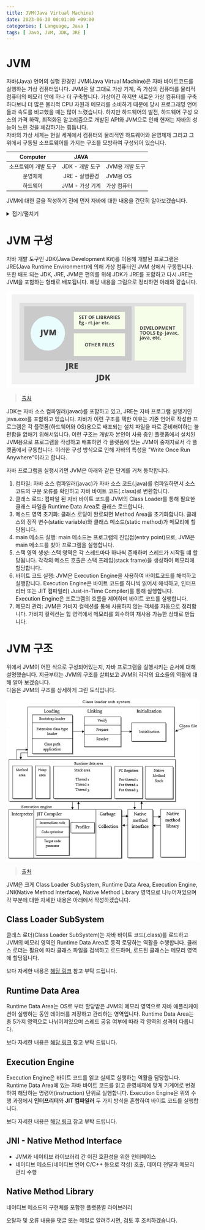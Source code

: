 ```yaml
---
title: JVM(Java Virtual Machine)
date: 2023-06-30 00:01:00 +09:00
categories: [ Language, Java ]
tags: [ Java, JVM, JDK, JRE ]
---
```


# JVM

자바(Java) 언어의 실행 환경인 JVM(Java Virtual Machine)은 자바 바이트코드를 실행하는 가상 컴퓨터입니다.
JVM은 말 그대로 가상 기계, 즉 가상의 컴퓨터를 물리적 컴퓨터의 메모리 안에 하나 더 구축합니다.
가상이긴 하지만 새로운 가상 컴퓨터를 구축하다보니 더 많은 물리적 CPU 자원과 메모리를 소비하기 때문에 당시 프로그래밍 언어들과 속도를 비교했을 때는 많이 느렸습니다.
하지만 하드웨어의 발전, 하드웨어 구성 요소의 가격 하락, 최적화된 알고리즘으로 개발된 API와 JVM으로 인해 현재는 자바의 성능이 느린 것을 체감하기는 힘듭니다.  
자바의 가상 세계는 현실 세계에서 컴퓨터의 물리적인 하드웨어와 운영체제 그리고 그 위에서 구동될 소프트웨어를 가지는 구조를 모방하여 구성되어 있습니다.

|  Computer   |    JAVA     |            |
|:-----------:|:-----------:|------------|
| 소프트웨어 개발 도구 | JDK - 개발 도구 | JVM용 개발 도구 |
|    운영체제     | JRE - 실행환경  | JVM용 OS    |
|    하드웨어     | JVM - 가상 기계 | 가상 컴퓨터     |

JVM에 대한 글을 작성하기 전에 먼저 자바에 대한 내용을 간단히 알아보겠습니다.

<details>
<summary>접기/펼치기</summary>
<div markdown="1">

## Java

자바는 1995년에 최초로 공개되었으며 현재 가장 널리 사용되는 프로그래밍 언어 중 하나로 다양한 플랫폼에서 사용할 수 있는 유연하고 강력한 프로그래밍 언어입니다.
자바는 "Write Once, Run Anywhere" 라는 슬로건을 내세워 여러 플랫폼에서 동일한 코드를 실행할 수 있는 것이 당시 프로그래밍 언어와의 큰 차이 중 하나였습니다.
자바는 웹 애플리케이션 개발을 위한 서블릿(Servlet)과 JavaServer Pages(JSP) 등의 기술을 도입하여 대규모 엔터프라이즈 시스템에서도 성능과 확장성을 보장하였습니다.
또한 자바는 객체지향 프로그래밍 언어로서의 특징도 가지며 자동 메모리 관리를 위한 가비지 컬렉션(Garbage Collection) 기능을 제공합니다.

## 특징

자바의 주요 특징은 다음과 같습니다.

### 객체 지향 프로그래밍(OOP: Object-Oriented Programming))

- 클래스(Class)와 객체(Object): 자바는 객체의 설계도인 클래스를 기반으로 생성된 실체인 객체를 생성하여 프로그램을 구성합니다.객체는 상태(state)와 동작(behavior)을 가지며, 데이터와
  메소드로 구성됩니다.
- 캡슐화(Encapsulation): 자바는 캡슐화를 통해 데이터의 접근을 제어하고, 데이터의 무결성과 보안을 유지할 수 있습니다.
- 상속(Inheritance): 상속은 클래스 간에 부모-자식 관계를 형성하여 부모 클래스의 특성과 동작을 자식 클래스가 상속받을 수 있는 기능입니다. 상속을 통해 계층적인 구조를 만들어 객체의 관계를 표현할 수
  있습니다.
- 다형성(Polymorphism): 다형성은 하나의 객체가 여러 가지 타입을 가질 수 있는 능력을 의미합니다. 자바에서는 다형성을 인터페이스와 상속을 통해 구현할 수 있습니다. 이를 통해 코드의 유연성과 확장성을
  높일 수 있습니다.
- 추상화(Abstraction): 추상화는 객체의 공통적인 특성을 추출하여 모델화하는 과정입니다. 자바에서는 추상 클래스(abstract class)와 인터페이스를 활용한 추상화를 통해 복잡한 시스템을 단순화하고
  구조화할 수 있습니다.

### 절차적/구조적 프로그래밍(PP: Procedure Programming, SP: Structured Programing)

객체 지향 프로그래밍은 절차적/구조적 프로그램의 많은 부분에서부터 유래되었습니다.
따라서 객체 지향 언어를 이해하는 데 절차적/구조적 프로그래밍을 이해하는 것은 큰 도움이 됩니다.  
절차적 프로그래밍을 한마디로 표현하자면 ``goto``의 사용을 금한다는 것입니다. ``goto``를 사용하게 되면 프로그램의 실행 순서가 인간이 이해하기에는 복잡해 혼란을 야기합니다.
그러한 이유로 자바는 ``goto``를 예약어로 등록해 놓는 것뿐만 아닌 사용하지 못하게끔 선점해놓았습니다.
그리고 구조적 프로그래밍의 가장 큰 특징은 **함수**의 사용입니다. 함수는 중복 코드를 한 곳에 모아 관리 할 수 있고 논리를 함수 단위로 분리해서 이해하기 쉬운 코드를 작성할 수 있기 때문입니다.
추가로 공유 사용 시 문제가 발생하기 쉬운 전역 변수보다는 지역 변수 사용을 지향하라는 지침도 있습니다.

또한 자바가 지키지 못한 순수 객체 지향 언어의 특징은 아래와 같이 있습니다.

- 기본 자료형(Primitive Type)과 래퍼 클래스(Wrapper Class): 자바는 기본 자료형과 그에 대응하는 래퍼 클래스를 함께 제공합니다. 이로 인해 기본 자료형과 객체 간에 변환 작업이 필요하며,
  객체 지향적인 특징이 상쇄될 수 있습니다. 또한 기본 자료형은 메모리 사용과 성능 면에서 유리하지만, 객체로 다루지 않기 때문에 순수한 객체 지향적인 접근이 어렵다는 한계가 있습니다.
- 정적(Static) 멤버: 자바는 정적 변수와 정적 메소드를 지원합니다. 이러한 정적 멤버는 인스턴스의 생성 없이 호출이 가능하며 정적 멤버의 사용은 전역적인 상태를 유지하고 공유할 수 있으므로 이는 객체
  지향적인 설계 원칙과의 충돌을 야기할 수 있습니다.
- 절차 지향적인 요소: 자바에는 절차적인 흐름 제어 구조인 조건문(if-else, switch)과 반복문(for, while)과 같은 절차 지향적인 요소를 가지고 있습니다.

### 메모리 관리

자바는 가비지 컬렉션를 통해 더 이상 사용되지 않는 객체를 자동으로 식별하고 메모리에서 해제합니다.
GC는 프로그램 실행 중에 동적으로 할당된 객체들을 추적하고, 참조되지 않는 객체들을 자동으로 정리하여 사용 가능한 메모리 공간을 유지합니다.
또한 자바의 객체는 동적으로 힙 메모리 영역에 할당됩니다. 힙 메모리는 GC의 관리 대상입니다.
객체가 더 이상 필요하지 않을 때 해당 객체와 그에 속한 메모리는 자동으로 회수되어 재사용 가능한 상태로 유지합니다.

</div>
</details>

# JVM 구성

자바 개발 도구인 JDK(Java Development Kit)를 이용해 개발된 프로그램은 JRE(Java Runtime Environment)에 의해 가상 컴퓨터인 JVM 상에서 구동됩니다.
또한 배포 되는 JDK, JRE, JVM은 편의를 위해 JDK가 JRE를 포함하고 다시 JRE는 JVM을 포함하는 형태로 배포됩니다.
해당 내용을 그림으로 정리하면 아래와 같습니다.

![jdk.png](/assets/img/language/java/jvm/jdk.png)

> [출처](https://www.geeksforgeeks.org/differences-jdk-jre-jvm/)

JDK는 자바 소스 컴파일러(javac)를 포함하고 있고, JRE는 자바 프로그램 실행기인 java.exe를 포함하고 있습니다.
자바가 이런 구조를 택한 이유는 기존 언어로 작성한 프로그램은 각 플랫폼(하드웨어와 OS)용으로 배포되는 설치 파일을 따로 준비해야하는 불편함을 없애기 위해서입니다.
이런 구조는 개발자 본인이 사용 중인 플랫폼에서 설치된 JVM용으로 프로그램을 작성하고 배포하면 각 플랫폼에 맞는 JVM이 중재자로서 각 플랫폼에서 구동합니다.
이러한 구성 방식으로 인해 자바의 특성을 "Write Once Run Anywhere"이라고 합니다.

자바 프로그램을 실행시키면 JVM은 아래와 같은 단계를 거쳐 동작합니다.

1. 컴파일: 자바 소스 컴파일러(javac)가 자바 소스 코드(.java)를 컴파일하면서 소스 코드의 구문 오류를 확인하고 자바 바이트 코드(.class)로 변환합니다.
2. 클래스 로드: 컴파일 된 자바 바이트 코드를 JVM의 Class Loader를 통해 필요한 클래스 파일을 Runtime Data Area로 클래스 로드합니다.
3. 메소드 영역 초기화: 클래스 로딩이 완료되면 Method Area을 초기화합니다. 클래스의 정적 변수(static variable)와 클래스 메소드(static method)가 메모리에 할당됩니다.
4. main 메소드 실행: main 메소드는 프로그램의 진입점(entry point)으로, JVM은 main 메소드를 찾아 프로그램을 실행합니다.
5. 스택 영역 생성: 스택 영역은 각 스레드마다 하나씩 존재하며 스레드가 시작될 떄 할당됩니다. 각각의 메소드 호출은 스택 프레임(stack frame)을 생성하여 메모리에 할당합니다.
6. 바이트 코드 실행: JVM은 Execution Engine을 사용하여 바이트코드를 해석하고 실행합니다. Execution Engine은 바이트 코드를 하나씩 읽어서 해석하고, 인터프리터 또는 JIT 컴파일러(
   Just-in-Time Compiler)를
   통해 실행합니다. Execution Engine은 프로그램의 흐름을 제어하며 바이트 코드를 실행합니다.
7. 메모리 관리: JVM은 가비지 컬렉션를 통해 사용하지 않는 객체를 자동으로 정리합니다. 가비지 컬렉션는 힙 영역에서 메모리를 회수하여 재사용 가능한 상태로 만듭니다.

# JVM 구조

위에서 JVM이 어떤 식으로 구성되어있는지, 자바 프로그램을 실행시키는 순서에 대해 설명했습니다.
지금부터는 JVM의 구조를 살펴보고 JVM의 각각의 요소들의 역활에 대해 알아 보겠습니다.    
다음은 JVM의 구조를 상세하게 그린 도식입니다.

![jvm-architecture](/assets/img/language/java/jvm/jvm-architecture.png)

> [출처](https://www.flowerbrackets.com/preface-to-java-virtual-machine-and-architecture/)

JVM은 크게 Class Loader SubSystem, Runtime Data Area, Execution Engine, JNI(Native Method Interface), Native Method
Library 영역으로 나누어져있으며 각 부분에 대한 자세한 내용은 아래에서 작성하겠습니다.

## Class Loader SubSystem

클래스 로더(Class Loader SubSystem)는 자바 바이트 코드(.class)를 로드하고 JVM의 메모리 영역인 Runtime Data Area로 동적 로딩하는 역활을 수행합니다.
클래스 로더는 필요에 따라 클래스 파일을 검색하고 로드하며, 로드된 클래스는 메모리 영역에 할당됩니다.

보다 자세한 내용은 [해당 링크](https://ones1kk.github.io/posts/class-loader-subsystem) 참고 부탁 드립니다.

## Runtime Data Area

Runtime Data Area는 OS로 부터 할당받은 JVM의 메모리 영역으로 자바 애플리케이션이 실행하는 동안 데이터를 저장하고 관리하는 영역입니다.
Runtime Data Area는 총 5가지 영역으로 나뉘어져있으며 스레드 공유 여부에 따라 각 영역의 성격이 다릅니다.

보다 자세한 내용은 [해당 링크](https://ones1kk.github.io/posts/runtime-data-area) 참고 부탁 드립니다.

## Execution Engine

Execution Engine은 바이트 코드를 읽고 실제로 실행하는 역활을 담당합니다.
Runtime Data Area에 있는 자바 바이트 코드를 읽고 운영체제에 맞게 기계어로 번경하여 해당하는 명령어(instruction) 단위로 실행합니다.
Execution Engine은 위의 수행 과정에서 **인터프리터**와 **JIT 컴파일러** 두 가지 방식을 혼합하여 바이트 코드를 실행합니다.

보다 자세한 내용은 [해당 링크](https://ones1kk.github.io/posts/execution-engine) 참고 부탁 드립니다.

## JNI - Native Method Interface

- JVM과 네이티브 라이브러리 간 이진 호환성을 위한 인터페이스
- 네이티브 메소드(네이티브 언어 C/C++ 등으로 작성) 호출, 데이터 전달과 메모리 관리 수행

## Native Method Library

네이티브 메소드의 구현체를 포함한 플랫폼별 라이브러리

오탈자 및 오류 내용을 댓글 또는 메일로 알려주시면, 검토 후 조치하겠습니다. 
